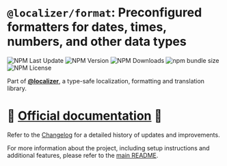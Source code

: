 # `@localizer/format`: Preconfigured formatters for dates, times, numbers, and other data types

![NPM Last Update](https://img.shields.io/npm/last-update/%40localizer%2Fformat)
![NPM Version](https://img.shields.io/npm/v/%40localizer%2Fformat)
![NPM Downloads](https://img.shields.io/npm/dm/%40localizer%2Fformat)
![npm bundle size](https://img.shields.io/bundlephobia/min/%40localizer%2Fformat)
![NPM License](https://img.shields.io/npm/l/%40localizer%2Fformat)

Part of [**@localizer**](https://124c4a.github.io/localizer), a type-safe localization, formatting and translation library.

# 📖 [Official documentation](https://124c4a.github.io/localizer) 📖

Refer to the [Changelog](./CHANGELOG.md) for a detailed history of updates and improvements.

For more information about the project, including setup instructions and additional features, please refer to the [main README](../../README.md).
